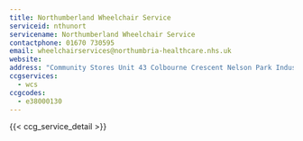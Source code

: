 ```yaml
---
title: Northumberland Wheelchair Service
serviceid: nthunort
servicename: Northumberland Wheelchair Service
contactphone: 01670 730595
email: wheelchairservices@northumbria-healthcare.nhs.uk
website: 
address: "Community Stores Unit 43 Colbourne Crescent Nelson Park Industrial Estate Cramlington Northumberland NE23 1WB"
ccgservices:
  - wcs
ccgcodes:
  - e38000130
---
```


{{< ccg_service_detail >}}
